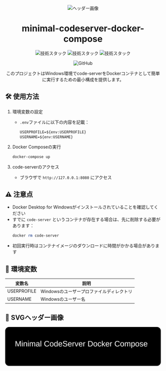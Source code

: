 <div align="center">

![ヘッダー画像](https://github.com/user-attachments/assets/33648eb0-f86e-4e45-a072-3cc6d5946ea4)

# minimal-codeserver-docker-compose

![技術スタック](https://img.shields.io/badge/-Docker-blue?logo=docker&logoColor=white)
![技術スタック](https://img.shields.io/badge/-Compose-blue?logo=docker&logoColor=white)
![技術スタック](https://img.shields.io/badge/-CodeServer-green?logo=code-server&logoColor=white)

![GitHub](https://img.shields.io/badge/GitHub-black?logo=github&logoColor=white)

このプロジェクトはWindows環境でcode-serverをDockerコンテナとして簡単に実行するための最小構成を提供します。

</div>

## 🛠 使用方法

1. 環境変数の設定
   - `.env`ファイルに以下の内容を記載：
     ```
     USERPROFILE=${env:USERPROFILE}
     USERNAME=${env:USERNAME}
     ```

2. Docker Composeの実行
   ```powershell
   docker-compose up
   ```

3. code-serverのアクセス
   - ブラウザで `http://127.0.0.1:8080` にアクセス

## ⚠ 注意点
- Docker Desktop for Windowsがインストールされていることを確認してください
- すでに `code-server` というコンテナが存在する場合は、先に削除する必要があります：
  ```powershell
  docker rm code-server
  ```
- 初回実行時はコンテナイメージのダウンロードに時間がかかる場合があります

## 🌱 環境変数
| 変数名 | 説明 |
| --- | --- |
| USERPROFILE | Windowsのユーザープロファイルディレクトリ |
| USERNAME | Windowsのユーザー名 |

## 🎨 SVGヘッダー画像
![ヘッダー画像](assets/header.svg)
